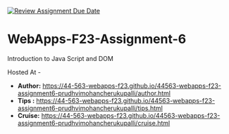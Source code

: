 [![Review Assignment Due Date](https://classroom.github.com/assets/deadline-readme-button-24ddc0f5d75046c5622901739e7c5dd533143b0c8e959d652212380cedb1ea36.svg)](https://classroom.github.com/a/b9NC0g7h)
# WebApps-F23-Assignment-6
Introduction to Java Script and DOM

Hosted At -
- **Author:** https://44-563-webapps-f23.github.io/44563-webapps-f23-assignment6-prudhvimohancherukupalli/author.html 
- **Tips :** https://44-563-webapps-f23.github.io/44563-webapps-f23-assignment6-prudhvimohancherukupalli/tips.html 
- **Cruise:** https://44-563-webapps-f23.github.io/44563-webapps-f23-assignment6-prudhvimohancherukupalli/cruise.html